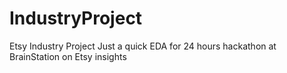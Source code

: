 # IndustryProject 

Etsy Industry Project 
Just a quick EDA for 24 hours hackathon at BrainStation on Etsy insights
